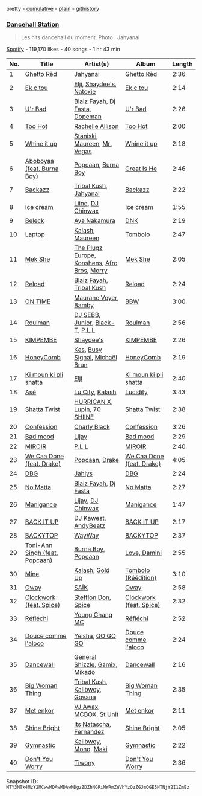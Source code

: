 pretty - [cumulative](/playlists/cumulative/37i9dQZF1DX9QYRS3EMTFh.md) - [plain](/playlists/plain/37i9dQZF1DX9QYRS3EMTFh) - [githistory](https://github.githistory.xyz/mackorone/spotify-playlist-archive/blob/main/playlists/plain/37i9dQZF1DX9QYRS3EMTFh)

### [Dancehall Station](https://open.spotify.com/playlist/37i9dQZF1DX9QYRS3EMTFh)

> Les hits dancehall du moment\. Photo : Jahyanai

[Spotify](https://open.spotify.com/user/spotify) - 119,170 likes - 40 songs - 1 hr 43 min

| No. | Title | Artist(s) | Album | Length |
|---|---|---|---|---|
| 1 | [Ghetto Rèd](https://open.spotify.com/track/7woCBSbM2dMJXO7glFsUS4) | [Jahyanai](https://open.spotify.com/artist/09FXva53dWku8Gu5N73rR8) | [Ghetto Rèd](https://open.spotify.com/album/6XFbhUBLtF9IfRImw7Wlo4) | 2:36 |
| 2 | [Ek c tou](https://open.spotify.com/track/6Ufsa246KudOlxKXRM2PgG) | [Elji](https://open.spotify.com/artist/6RwdeEwhjswv5OxNK5Dq0s), [Shaydee's](https://open.spotify.com/artist/7pRuKj6sGMBmDmmem653fg), [Natoxie](https://open.spotify.com/artist/1Wqloe5S1i29Ff7YiWg0x5) | [Ek c tou](https://open.spotify.com/album/5lT2p0esBtqL6rtKnsg6uC) | 2:14 |
| 3 | [U'r Bad](https://open.spotify.com/track/6fJmOSkPSqTETDvBFyiyXb) | [Blaiz Fayah](https://open.spotify.com/artist/2WyypmYjOdaXg0bXDP67j7), [Dj Fasta](https://open.spotify.com/artist/3J1MVADg8VwYQ6FFsqnTUV), [Dopeman](https://open.spotify.com/artist/3uPMES49lCQUHHnCaWaeLr) | [U'r Bad](https://open.spotify.com/album/5U9wRqpFlPI7qENyw9vHfX) | 2:26 |
| 4 | [Too Hot](https://open.spotify.com/track/5YIvwu6p04xoP8MM1jUxCq) | [Rachelle Allison](https://open.spotify.com/artist/5M0cj31cGkk0sbevwtSG52) | [Too Hot](https://open.spotify.com/album/0h56vBwhxwsXIYJ7zefydW) | 2:00 |
| 5 | [Whine it up](https://open.spotify.com/track/0r6CB4zVdoH4ejbtRV61yS) | [Staniski](https://open.spotify.com/artist/1QRTYLIPAn0oA3Fus7sviT), [Maureen](https://open.spotify.com/artist/2r78U7GOo9XMOVbpFkXtYD), [Mr\. Vegas](https://open.spotify.com/artist/1pmixngtBJleMrGUG5o8DE) | [Whine it up](https://open.spotify.com/album/6OJiOlpsFDPX74ZAgtmBSK) | 2:18 |
| 6 | [Aboboyaa \(feat\. Burna Boy\)](https://open.spotify.com/track/2KEMHoK7Tz7rlTUalQXMUk) | [Popcaan](https://open.spotify.com/artist/62DmErcU7dqZbJaDqwsqzR), [Burna Boy](https://open.spotify.com/artist/3wcj11K77LjEY1PkEazffa) | [Great Is He](https://open.spotify.com/album/5DVnzAiFpPirUnh3QPv1ZR) | 2:46 |
| 7 | [Backazz](https://open.spotify.com/track/7mHX2qBPHMsckyURJCHgpx) | [Tribal Kush](https://open.spotify.com/artist/7fr6F0dEvfSoZW3fJ5fvUD), [Jahyanai](https://open.spotify.com/artist/09FXva53dWku8Gu5N73rR8) | [Backazz](https://open.spotify.com/album/5WoPkk8iD8SA8UrQE0o8ux) | 2:22 |
| 8 | [Ice cream](https://open.spotify.com/track/7GLHAjSbax5SlnwJlUeTwq) | [Liine](https://open.spotify.com/artist/2qnxVuZSDmKCnMgyXImYFg), [DJ Chinwax](https://open.spotify.com/artist/02E9hsI1o5kTbiYlP6Ae8i) | [Ice cream](https://open.spotify.com/album/2lYU4Y33bxMus6FOZxTlCJ) | 1:55 |
| 9 | [Beleck](https://open.spotify.com/track/5bf3qVyRtIpk4Ym3JHalWk) | [Aya Nakamura](https://open.spotify.com/artist/7IlRNXHjoOCgEAWN5qYksg) | [DNK](https://open.spotify.com/album/2sDLGR5LQ1pRmyCOT0alhN) | 2:19 |
| 10 | [Laptop](https://open.spotify.com/track/7e2vCAtcYXuM8JOUqIZ9GQ) | [Kalash](https://open.spotify.com/artist/3J7r4VsNmuWixU0nXvyPd8), [Maureen](https://open.spotify.com/artist/2r78U7GOo9XMOVbpFkXtYD) | [Tombolo](https://open.spotify.com/album/5x2zkoZogYhBNF6pYJIzk3) | 2:47 |
| 11 | [Mek She](https://open.spotify.com/track/4z94T1JRS8ZjmmGoGNtIhv) | [The Plugz Europe](https://open.spotify.com/artist/63qgmJRhJ07e8O9ez4IYql), [Konshens](https://open.spotify.com/artist/3nwYsifpwrKmCIpw4i0HDW), [Afro Bros](https://open.spotify.com/artist/3wtMPMvPtiFylbnNXF6CAj), [Morry](https://open.spotify.com/artist/1CXa8YMTen75u0n1rvtk0u) | [Mek She](https://open.spotify.com/album/4iEqnccSWaeo5qiTdSI04B) | 2:05 |
| 12 | [Reload](https://open.spotify.com/track/67erDOXoomBqQebPnpZayQ) | [Blaiz Fayah](https://open.spotify.com/artist/2WyypmYjOdaXg0bXDP67j7), [Tribal Kush](https://open.spotify.com/artist/7fr6F0dEvfSoZW3fJ5fvUD) | [Reload](https://open.spotify.com/album/0NFillRDfBiGrsAsG9Hd7T) | 2:24 |
| 13 | [ON TIME](https://open.spotify.com/track/55HWsOjIkrP3Pomed4zjkH) | [Maurane Voyer](https://open.spotify.com/artist/6Lm6gwG8tJd3cvUL9he351), [Bamby](https://open.spotify.com/artist/1fuooeJa0UywkC89lN5tl6) | [BBW](https://open.spotify.com/album/0xaNO3uzmQ5K57cLfV3or1) | 3:00 |
| 14 | [Roulman](https://open.spotify.com/track/6kuEgsXZ5KjidJfsq6hMFV) | [DJ SEBB](https://open.spotify.com/artist/6tWA0KYYzAiQzgKzImRQGF), [Junior](https://open.spotify.com/artist/5ZVc8t2irmJwaMSkDXY1Rj), [Black\-T](https://open.spotify.com/artist/1nFZ21xwCakE48rU514Ao6), [P.L.L](https://open.spotify.com/artist/13RiaFe3XEZ4jw8t6YRquf) | [Roulman](https://open.spotify.com/album/1YsiqO5UH3bKIV37dwdcBS) | 2:56 |
| 15 | [KIMPEMBE](https://open.spotify.com/track/6qNqMw6bXD4Y8zNMe4epob) | [Shaydee's](https://open.spotify.com/artist/7pRuKj6sGMBmDmmem653fg) | [KIMPEMBE](https://open.spotify.com/album/5EBbXZDMWTfSBCGZL5ETAW) | 2:26 |
| 16 | [HoneyComb](https://open.spotify.com/track/79cOrbvS7AQTKda6v0MZFP) | [Kes](https://open.spotify.com/artist/7E6r9S8qCRfZVCjF1A8do6), [Busy Signal](https://open.spotify.com/artist/4RfTXjK9aiiIKDaKUHpL57), [Michaël Brun](https://open.spotify.com/artist/1HcAkAeL4xf02wzAnl7mIV) | [HoneyComb](https://open.spotify.com/album/4qIvyWgbTjjEd32vwBycHM) | 2:19 |
| 17 | [Ki moun ki pli shatta](https://open.spotify.com/track/3avmFPZ3UaXyl5uGcl5QwA) | [Elji](https://open.spotify.com/artist/6RwdeEwhjswv5OxNK5Dq0s) | [Ki moun ki pli shatta](https://open.spotify.com/album/2nDlEQWsq5I7wYJNA6Rjpw) | 2:40 |
| 18 | [Asé](https://open.spotify.com/track/3im7T2q63a1razKvpV8pao) | [Lu City](https://open.spotify.com/artist/5UoVuwjRIYT6WGDUJjT1Se), [Kalash](https://open.spotify.com/artist/3J7r4VsNmuWixU0nXvyPd8) | [Lucidity](https://open.spotify.com/album/4kGAKJMjCxOR17Q9Cd4O3h) | 3:43 |
| 19 | [Shatta Twist](https://open.spotify.com/track/290QMvxXhz9mPiOIqFiuTh) | [HURRICAN X](https://open.spotify.com/artist/3IBHfYxRgEQl6m8StAGjgZ), [Lupin](https://open.spotify.com/artist/7EC9ZWCZa08CJ9QLCJNfrU), [70 SHIINE](https://open.spotify.com/artist/2zXSoBiBJMdV1XjYbVI0op) | [Shatta Twist](https://open.spotify.com/album/6CqrWIfIYv8gI8aGLlBTP8) | 2:38 |
| 20 | [Confession](https://open.spotify.com/track/5XlMKUVVnGFgUDxl4rYRAw) | [Charly Black](https://open.spotify.com/artist/5sK8BsvyDl4TFA6KaBf8or) | [Confession](https://open.spotify.com/album/7ddXuBxq4cOUAczhWgDt1k) | 3:26 |
| 21 | [Bad mood](https://open.spotify.com/track/6NyF1mybcqhYiXKmZRK4XB) | [Lijay](https://open.spotify.com/artist/0fEd76ZuO65826Q6ilZIuO) | [Bad mood](https://open.spotify.com/album/1Cg6pIPfAyr79Kf09HgHFl) | 2:29 |
| 22 | [MIROIR](https://open.spotify.com/track/307zhb6ICsQKBmpL48sFhh) | [P.L.L](https://open.spotify.com/artist/13RiaFe3XEZ4jw8t6YRquf) | [MIROIR](https://open.spotify.com/album/4ayag4LJC9EJEmxdybgFp1) | 2:40 |
| 23 | [We Caa Done \(feat\. Drake\)](https://open.spotify.com/track/6rb3wFQ66EWR7DcPG0oEE1) | [Popcaan](https://open.spotify.com/artist/62DmErcU7dqZbJaDqwsqzR), [Drake](https://open.spotify.com/artist/3TVXtAsR1Inumwj472S9r4) | [We Caa Done \(feat\. Drake\)](https://open.spotify.com/album/4yJNcgX3otzDbMMyrdJBN5) | 4:05 |
| 24 | [DBG](https://open.spotify.com/track/7JA7yknfaa6Tb4PBwMP8fD) | [Jahlys](https://open.spotify.com/artist/4AcFhqecUgQOUNmdcdngEq) | [DBG](https://open.spotify.com/album/4asYPug3TrWrrl3mRO086k) | 2:24 |
| 25 | [No Matta](https://open.spotify.com/track/3IuC01T7uEnCxPnGMg41Hv) | [Blaiz Fayah](https://open.spotify.com/artist/2WyypmYjOdaXg0bXDP67j7), [Dj Fasta](https://open.spotify.com/artist/3J1MVADg8VwYQ6FFsqnTUV) | [No Matta](https://open.spotify.com/album/1048jFibNEAdmvcuy3hd66) | 2:27 |
| 26 | [Manigance](https://open.spotify.com/track/37Tlkm2Euv26vuwZ1ww8yo) | [Lijay](https://open.spotify.com/artist/0fEd76ZuO65826Q6ilZIuO), [DJ Chinwax](https://open.spotify.com/artist/02E9hsI1o5kTbiYlP6Ae8i) | [Manigance](https://open.spotify.com/album/0eokcMOmQ047TDvODWEiQJ) | 1:47 |
| 27 | [BACK IT UP](https://open.spotify.com/track/2MzJTGFe2gZgvDwN6K93y2) | [DJ Kawest](https://open.spotify.com/artist/3kEcQwpYE06lQJAAA3fVAA), [AndyBeatz](https://open.spotify.com/artist/5BOPrDa0zWmREwrBHr3hs9) | [BACK IT UP](https://open.spotify.com/album/67WgqCQifCPVMw6ltMY2mP) | 2:17 |
| 28 | [BACKYTOP](https://open.spotify.com/track/7nrShg7j8pfL4qOszh8r1H) | [WayWay](https://open.spotify.com/artist/7EziVI64JRuXGUzN8qy1no) | [BACKYTOP](https://open.spotify.com/album/7lIk8csNFDqr6qRFZHyODG) | 2:37 |
| 29 | [Toni\-Ann Singh \(feat\. Popcaan\)](https://open.spotify.com/track/4bUe0OUcwdu85AMBkZzYFg) | [Burna Boy](https://open.spotify.com/artist/3wcj11K77LjEY1PkEazffa), [Popcaan](https://open.spotify.com/artist/62DmErcU7dqZbJaDqwsqzR) | [Love, Damini](https://open.spotify.com/album/6kgDkAupBVRSqbJPUaTJwQ) | 2:55 |
| 30 | [Mine](https://open.spotify.com/track/4cnoSXd1N69dEyf0TVsWyn) | [Kalash](https://open.spotify.com/artist/3J7r4VsNmuWixU0nXvyPd8), [Gold Up](https://open.spotify.com/artist/5ht4EDZMGo7d1K4czZTUYa) | [Tombolo \(Réédition\)](https://open.spotify.com/album/597zMwmxvoBtRDUsOjk54P) | 3:10 |
| 31 | [Oway](https://open.spotify.com/track/1hKajaBCCsFShcm22FpFnu) | [SAÏK](https://open.spotify.com/artist/395spUELWr54gJKYr3EE0I) | [Oway](https://open.spotify.com/album/4rs8ExlxBHjXZUlE3mr76M) | 2:58 |
| 32 | [Clockwork \(feat\. Spice\)](https://open.spotify.com/track/4GgvXbDt6qKWCSI8Fw2cVs) | [Stefflon Don](https://open.spotify.com/artist/2ExGrw6XpbtUAJHTLtUXUD), [Spice](https://open.spotify.com/artist/0wEvWMQRqaXcgnrZv6KtyL) | [Clockwork \(feat\. Spice\)](https://open.spotify.com/album/3FyXlLA79Yv7cNJgMQDGM8) | 2:32 |
| 33 | [Réfléchi](https://open.spotify.com/track/3dwR9UFLT4Yxm6RQZfYtVU) | [Young Chang MC](https://open.spotify.com/artist/0Y4XPAlixU89K3Z6oRziZ1) | [Réfléchi](https://open.spotify.com/album/2jVD8CnnhOfrbRtx7C2RpO) | 2:52 |
| 34 | [Douce comme l'aloco](https://open.spotify.com/track/12eCla0Dc4Ki5jejarfxVg) | [Yelsha](https://open.spotify.com/artist/5i7fohl7VTuGVVn5o9BXQo), [GO GO GO](https://open.spotify.com/artist/4LahtNGtJiYUVUTw6yjR8f) | [Douce comme l'aloco](https://open.spotify.com/album/2HwyYfkQ3BEaWRmPnVoGZA) | 2:24 |
| 35 | [Dancewall](https://open.spotify.com/track/4zvye7HkHMAvKPAi9qmVtl) | [General Shizzle](https://open.spotify.com/artist/2Ia7Pj1RflYoHQQHjJHePJ), [Gamix](https://open.spotify.com/artist/3aOHw8ZqmQaNG5MbRumUaI), [Mikado](https://open.spotify.com/artist/41Csk4RHbXp1jnMN4NWwOE) | [Dancewall](https://open.spotify.com/album/0CCVcksm1E4lYchCwCApRy) | 2:16 |
| 36 | [Big Woman Thing](https://open.spotify.com/track/6j8NRVBuVs5IGr9AKuw3vp) | [Tribal Kush](https://open.spotify.com/artist/7fr6F0dEvfSoZW3fJ5fvUD), [Kalibwoy](https://open.spotify.com/artist/3xhksfxjNLUAyxUdijvk4x), [Govana](https://open.spotify.com/artist/5Xi3NfsVBIEbaWVUfBTy39) | [Big Woman Thing](https://open.spotify.com/album/115Wut67FRFDrDIM2CXFpY) | 2:35 |
| 37 | [Met enkor](https://open.spotify.com/track/1hBaMtwb84WYuIzf1e7SNk) | [VJ Awax](https://open.spotify.com/artist/0OgRGQfnDRVuDL6U43xPJm), [MCBOX](https://open.spotify.com/artist/09DuyQpofjb0pPekVSRxS5), [St Unit](https://open.spotify.com/artist/3ZgxAwvBnX0CSGmeFWCuQU) | [Met enkor](https://open.spotify.com/album/5IE2NOmpTEGMTQticPw3ZE) | 2:11 |
| 38 | [Shine Bright](https://open.spotify.com/track/60l9cfnaUop1NJGgpiQ7UA) | [Its Natascha](https://open.spotify.com/artist/6r5nslEUXZRMW9qpxKvxV6), [Fernandez](https://open.spotify.com/artist/2Lx8uvkJwO86Mmh72z10pR) | [Shine Bright](https://open.spotify.com/album/6cuYpHerue7oNk3PqcKQqz) | 2:05 |
| 39 | [Gymnastic](https://open.spotify.com/track/0BEJH3Z1ssdYqAQmWttViM) | [Kalibwoy](https://open.spotify.com/artist/3xhksfxjNLUAyxUdijvk4x), [Monq](https://open.spotify.com/artist/1rJlC9RjWWeFaz8UpFKnrs), [Maki](https://open.spotify.com/artist/4FaQ2MFkq0JucRaCw69qLY) | [Gymnastic](https://open.spotify.com/album/3PpoGIk4czgWjtzo72L5lj) | 2:22 |
| 40 | [Don't You Worry](https://open.spotify.com/track/6qpkuuZusQXYIEg8PYvhkR) | [Tiwony](https://open.spotify.com/artist/6hHVAKBvEYH2fVGqxwvPXB) | [Don't You Worry](https://open.spotify.com/album/6A3mSmmxvWkuh22WQZ9Fzo) | 2:36 |

Snapshot ID: `MTY3NTk4MzY2MCwwMDAwMDAwMDgzZDZhNGRiMWRmZWVhYzQzZGJmOGE5NTNjY2I1ZmEz`
